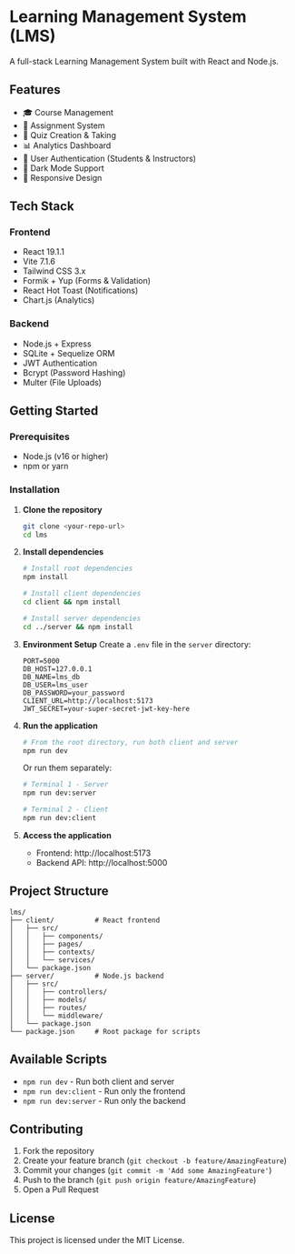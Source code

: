 # Learning Management System (LMS)

A full-stack Learning Management System built with React and Node.js.

## Features

- 🎓 Course Management
- 📝 Assignment System
- 🧪 Quiz Creation & Taking
- 📊 Analytics Dashboard
- 👥 User Authentication (Students & Instructors)
- 🌙 Dark Mode Support
- 📱 Responsive Design

## Tech Stack

### Frontend
- React 19.1.1
- Vite 7.1.6
- Tailwind CSS 3.x
- Formik + Yup (Forms & Validation)
- React Hot Toast (Notifications)
- Chart.js (Analytics)

### Backend
- Node.js + Express
- SQLite + Sequelize ORM
- JWT Authentication
- Bcrypt (Password Hashing)
- Multer (File Uploads)

## Getting Started

### Prerequisites
- Node.js (v16 or higher)
- npm or yarn

### Installation

1. **Clone the repository**
   ```bash
   git clone <your-repo-url>
   cd lms
   ```

2. **Install dependencies**
   ```bash
   # Install root dependencies
   npm install
   
   # Install client dependencies
   cd client && npm install
   
   # Install server dependencies
   cd ../server && npm install
   ```

3. **Environment Setup**
   Create a `.env` file in the `server` directory:
   ```env
   PORT=5000
   DB_HOST=127.0.0.1
   DB_NAME=lms_db
   DB_USER=lms_user
   DB_PASSWORD=your_password
   CLIENT_URL=http://localhost:5173
   JWT_SECRET=your-super-secret-jwt-key-here
   ```

4. **Run the application**
   ```bash
   # From the root directory, run both client and server
   npm run dev
   ```

   Or run them separately:
   ```bash
   # Terminal 1 - Server
   npm run dev:server
   
   # Terminal 2 - Client
   npm run dev:client
   ```

5. **Access the application**
   - Frontend: http://localhost:5173
   - Backend API: http://localhost:5000

## Project Structure

```
lms/
├── client/          # React frontend
│   ├── src/
│   │   ├── components/
│   │   ├── pages/
│   │   ├── contexts/
│   │   └── services/
│   └── package.json
├── server/          # Node.js backend
│   ├── src/
│   │   ├── controllers/
│   │   ├── models/
│   │   ├── routes/
│   │   └── middleware/
│   └── package.json
└── package.json     # Root package for scripts
```

## Available Scripts

- `npm run dev` - Run both client and server
- `npm run dev:client` - Run only the frontend
- `npm run dev:server` - Run only the backend

## Contributing

1. Fork the repository
2. Create your feature branch (`git checkout -b feature/AmazingFeature`)
3. Commit your changes (`git commit -m 'Add some AmazingFeature'`)
4. Push to the branch (`git push origin feature/AmazingFeature`)
5. Open a Pull Request

## License

This project is licensed under the MIT License.